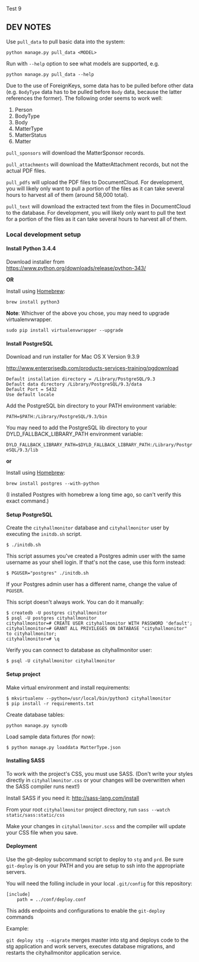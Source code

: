 Test 9

## DEV NOTES

Use `pull_data` to pull basic data into the system:

`python manage.py pull_data <MODEL>`

Run with `--help` option to see what models are supported, e.g.

`python manage.py pull_data --help`

Due to the use of ForeignKeys, some data has to be pulled before other data (e.g. `BodyType` data has to be pulled before `Body` data, because the latter references the former). The following order seems to work well:

 1. Person
 2. BodyType
 3. Body
 4. MatterType
 5. MatterStatus
 6. Matter

`pull_sponsors` will download the MatterSponsor records.

`pull_attachments` will download the MatterAttachment records, but not the actual PDF files. 

`pull_pdfs` will upload the PDF files to DocumentCloud.  For development, you will likely only want to pull a portion of the files as it can take several hours to harvest all of them (around 58,000 total).

`pull_text` will download the extracted text from the files in DocumentCloud to the database.  For development, you will likely only want to pull the text for a portion of the files as it can take several hours to harvest all of them.


### Local development setup

#### Install Python 3.4.4

Download installer from https://www.python.org/downloads/release/python-343/

**OR**

Install using [Homebrew](http://brew.sh):

`brew install python3`

**Note**: Whichver of the above you chose, you may need to upgrade virtualenvwrapper.

`sudo pip install virtualenvwrapper --upgrade`

#### Install PostgreSQL

Download and run installer for Mac OS X Version 9.3.9

http://www.enterprisedb.com/products-services-training/pgdownload

    Default installation directory = /Library/PostgreSQL/9.3
    Default data directory /Library/PostgreSQL/9.3/data
    Default Port = 5432
    Use default locale
    
Add the PostgreSQL bin directory to your PATH environment variable:

`PATH=$PATH:/Library/PostgreSQL/9.3/bin`

You may need to add the PostgreSQL lib directory to your DYLD_FALLBACK_LIBRARY_PATH environment variable:

`DYLD_FALLBACK_LIBRARY_PATH=$DYLD_FALLBACK_LIBRARY_PATH:/Library/PostgreSQL/9.3/lib`

**or**

Install using [Homebrew](http://brew.sh):

`brew install postgres --with-python`

(I installed Postgres with homebrew a long time ago, so can't verify this exact command.)

#### Setup PostgreSQL


Create the `cityhallmonitor` database and `cityhallmonitor` user by executing the `initdb.sh` script.

`$ ./initdb.sh`

This script assumes you've created a Postgres admin user with the same username as your shell login. If that's not the case, use this form instead:

`$ PGUSER="postgres" ./initdb.sh`

If your Postgres admin user has a different name, change the value of `PGUSER`.

This script doesn't always work.  You can do it manually:

```
$ createdb -U postgres cityhallmonitor
$ psql -U postgres cityhallmonitor
cityhallmonitor=# CREATE USER cityhallmonitor WITH PASSWORD 'default';
cityhallmonitor=# GRANT ALL PRIVILEGES ON DATABASE "cityhallmonitor" to cityhallmonitor;
cityhallmonitor=# \q
```

Verify you can connect to database as cityhallmonitor user:

```
$ psql -U cityhallmonitor cityhallmonitor
```

#### Setup project

Make virtual environment and install requirements:

```
$ mkvirtualenv --python=/usr/local/bin/python3 cityhallmonitor
$ pip install -r requirements.txt
```

Create database tables:

```
python manage.py syncdb
```

Load sample data fixtures (for now):

```
$ python manage.py loaddata MatterType.json
```


#### Installing SASS

To work with the project's CSS, you must use SASS. (Don't write your styles directly in `cityhallmonitor.css` or your changes will be overwritten when the SASS compiler runs next!)

Install SASS if you need it: http://sass-lang.com/install

From your root `cityhallmonitor` project directory, run `sass --watch static/sass:static/css`

Make your changes in `cityhallmonitor.scss` and the compiler will update your CSS file when you save.


#### Deployment

Use the git-deploy subcommand script to deploy to `stg` and `prd`. Be sure
`git-deploy` is on your PATH and you are setup to ssh into the appropriate
servers.

You will need the folling include in your local `.git/config` for this repository:

```
[include]
    path = ../conf/deploy.conf
```

This adds endpoints and configurations to enable the `git-deploy` commands

Example:

`git deploy stg --migrate` merges master into stg and deploys code to the stg
application and work servers, executes database migrations, and restarts
the cityhallmonitor application service.
